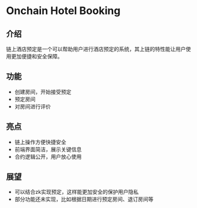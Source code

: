 # Onchain Hotel Booking

## 介绍
链上酒店预定是一个可以帮助用户进行酒店预定的系统，其上链的特性能让用户使用更加便捷和安全保障。

## 功能
- 创建房间，开始接受预定
- 预定房间
- 对房间进行评价

## 亮点
- 链上操作方便快捷安全
- 前端界面简洁，展示关键信息
- 合约逻辑公开，用户放心使用

## 展望
- 可以结合zk实现预定，这样能更加安全的保护用户隐私
- 部分功能还未实现，比如根据日期进行预定房间、退订房间等